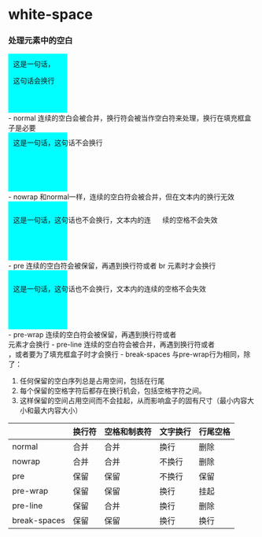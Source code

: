 # white-space 

### 处理元素中的空白
<div style='height:100px;width:100px;background-color:cyan; white-space:normal;padding:10px;'>
这是一句话，


这句话会换行
</div>
- normal 连续的空白会被合并，换行符会被当作空白符来处理，换行在填充框盒子是必要
<div style='height:100px;width:100px;background-color:cyan; white-space:nowrap;padding:10px;'>
这是一句话，这句话不会换行
</div>
- nowrap 和normal一样，连续的空白符会被合并，但在文本内的换行无效
<div style='height:100px;width:100px;background-color:cyan; white-space:pre;padding:10px;'>
这是一句话，这句话也不会换行，文本内的连      续的空格不会失效
</div>
- pre 连续的空白符会被保留，再遇到换行符或者 br 元素时才会换行
<div style='height:100px;width:100px;background-color:cyan; white-space:pre;padding:10px;'>
这是一句话，这句话也不会换行，文本内的连续的空格不会失效
</div>
- pre-wrap 连续的空白符会被保留，再遇到换行符或者<br>元素才会换行
- pre-line 连续的空白符会被合并，再遇到换行符或者<br>，或者要为了填充框盒子时才会换行
- break-spaces 与pre-wrap行为相同，除了：

1. 任何保留的空白序列总是占用空间，包括在行尾
2. 每个保留的空格字符后都存在换行机会，包括空格字符之间。
3. 这样保留的空间占用空间而不会挂起，从而影响盒子的固有尺寸（最小内容大小和最大内容大小）

|     | 换行符  |  空格和制表符   | 文字换行  | 行尾空格  |
|  ----  | ----  |----  | ----  | ----  |
| normal  | 合并 | 合并 | 换行 | 删除 |
| nowrap  | 合并 | 合并 | 不换行| 删除 |
| pre  | 保留 | 保留| 不换行 | 保留 |
| pre-wrap  | 保留 | 保留 | 换行 | 挂起 |
| pre-line  | 保留 | 合并 | 换行 | 删除 |
| break-spaces  | 保留 | 保留 | 换行 | 换行 |